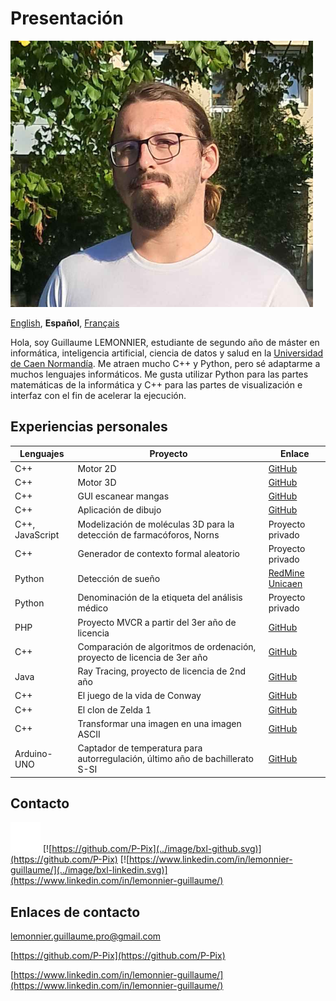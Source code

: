 # Presentación

![Photo de profile](../image/PP.png)

[English][EN],
**Español**,
[Français][FR]

[EN]:README.en.md
[FR]:README.fr.md

Hola, soy Guillaume LEMONNIER, estudiante de segundo año de máster en informática, inteligencia artificial, ciencia de datos y salud en la [Universidad de Caen Normandía](https://www.unicaen.fr/). Me atraen mucho C++ y Python, pero sé adaptarme a muchos lenguajes informáticos. Me gusta utilizar Python para las partes matemáticas de la informática y C++ para las partes de visualización e interfaz con el fin de acelerar la ejecución.

## Experiencias personales

|Lenguajes|Proyecto|Enlace|
|-|-|-|
|C++|Motor 2D|[GitHub](https://github.com/P-Pix/2DMotor)|
|C++|Motor 3D|[GitHub](https://github.com/P-Pix/3DMotorRayTracing)|
|C++|GUI escanear mangas|[GitHub](https://github.com/P-Pix/ScanGUI)|
|C++|Aplicación de dibujo|[GitHub](https://github.com/P-Pix/DrawingApp)|
|C++, JavaScript|Modelización de moléculas 3D para la detección de farmacóforos, Norns|Proyecto privado|
|C++|Generador de contexto formal aleatorio|Proyecto privado|
|Python|Detección de sueño|[RedMine Unicaen](https://redmine-etu.unicaen.fr/projects/projet_comete)|
|Python|Denominación de la etiqueta del análisis médico|Proyecto privado|
|PHP|Proyecto MVCR a partir del 3er año de licencia|[GitHub](https://github.com/P-Pix/PHP-MVCR)|
|C++|Comparación de algoritmos de ordenación, proyecto de licencia de 3er año|[GitHub](https://github.com/P-Pix/Sorting-Algoithm-Listing)|
|Java|Ray Tracing, proyecto de licencia de 2nd año|[GitHub](https://github.com/P-Pix/RayTracing)|
|C++|El juego de la vida de Conway|[GitHub](https://github.com/P-Pix/ConwayLife)|
|C++|El clon de Zelda 1|[GitHub](https://github.com/P-Pix/clone_zelda)|
|C++|Transformar una imagen en una imagen ASCII|[GitHub](https://github.com/P-Pix/ascii_image)|
|Arduino-UNO|Captador de temperatura para autorregulación, último año de bachillerato S-SI|[GitHub](https://github.com/P-Pix/capteur_temperature)|

## Contacto

[![mailto:lemonnier.guillaume.pro@gmail.com](../image/bxl-mail.svg)](mailto:lemonnier.guillaume.pro@gmail.com)
[![https://github.com/P-Pix](../image/bxl-github.svg)](https://github.com/P-Pix)
[![https://www.linkedin.com/in/lemonnier-guillaume/](../image/bxl-linkedin.svg)](https://www.linkedin.com/in/lemonnier-guillaume/)

## Enlaces de contacto

[lemonnier.guillaume.pro@gmail.com](mailto:lemonnier.guillaume.pro@gmail.com)

[https://github.com/P-Pix](https://github.com/P-Pix)

[https://www.linkedin.com/in/lemonnier-guillaume/](https://www.linkedin.com/in/lemonnier-guillaume/)
